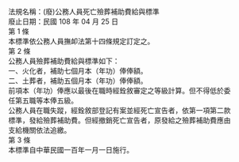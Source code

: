 法規名稱：(廢)公務人員死亡殮葬補助費給與標準  
廢止日期：民國 108 年 04 月 25 日  
第 1 條  
本標準依公務人員撫卹法第十四條規定訂定之。  
第 2 條  
公務人員殮葬補助費給與標準如下：  
一、火化者，補助七個月本（年功）俸俸額。  
二、土葬者，補助五個月本（年功）俸俸額。  
前項本（年功）俸應以最後在職時經銓敘審定之等級計算。但不得低於委  
任第五職等本俸五級。  
公務人員在職失蹤，經銓敘部登記有案並經死亡宣告者，依第一項第二款  
標準，發給殮葬補助費。但經撤銷死亡宣告者，原發給之殮葬補助費應由  
支給機關依法追繳。  
第 3 條  
本標準自中華民國一百年一月一日施行。  


